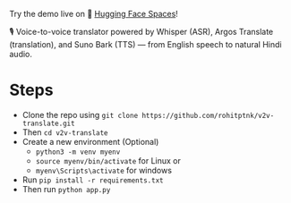 Try the demo live on 🤗 [Hugging Face Spaces](https://huggingface.co/spaces/rohitptnk/V2V-Translate)!

🎙️ Voice-to-voice translator powered by Whisper (ASR), Argos Translate (translation), and Suno Bark (TTS) — from English speech to natural Hindi audio.

# Steps
- Clone the repo using ```git clone https://github.com/rohitptnk/v2v-translate.git```
- Then ```cd v2v-translate```
- Create a new environment (Optional)
    - ```python3 -m venv myenv```
    - ```source myenv/bin/activate``` for Linux or
    - ```myenv\Scripts\activate``` for windows
- Run ```pip install -r requirements.txt```
- Then run ```python app.py```
